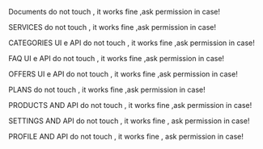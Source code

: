 Documents
do not touch , it works fine ,ask permission in case!

SERVICES
do not touch , it works fine ,ask permission in case!

CATEGORIES UI e API 
do not touch , it works fine ,ask permission in case!

FAQ UI e API 
do not touch , it works fine ,ask permission in case!

OFFERS UI e API 
do not touch , it works fine ,ask permission in case!

PLANS
do not touch , it works fine ,ask permission in case!

PRODUCTS AND API
do not touch , it works fine ,ask permission in case!

SETTINGS AND API
do not touch , it works fine , ask permission in case!

PROFILE   AND API
do not touch , it works fine , ask permission in case!